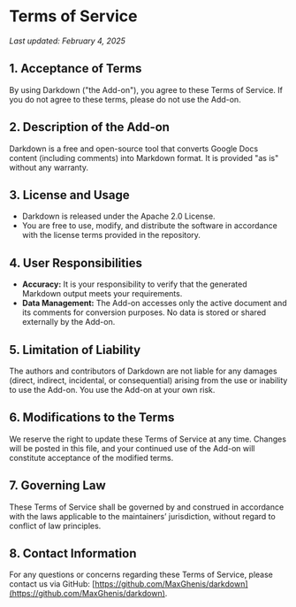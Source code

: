 # Terms of Service

_Last updated: February 4, 2025_

## 1. Acceptance of Terms

By using Darkdown ("the Add-on"), you agree to these Terms of Service. If you do not agree to these terms, please do not use the Add-on.

## 2. Description of the Add-on

Darkdown is a free and open-source tool that converts Google Docs content (including comments) into Markdown format. It is provided "as is" without any warranty.

## 3. License and Usage

- Darkdown is released under the Apache 2.0 License.
- You are free to use, modify, and distribute the software in accordance with the license terms provided in the repository.

## 4. User Responsibilities

- **Accuracy:** It is your responsibility to verify that the generated Markdown output meets your requirements.
- **Data Management:** The Add-on accesses only the active document and its comments for conversion purposes. No data is stored or shared externally by the Add-on.

## 5. Limitation of Liability

The authors and contributors of Darkdown are not liable for any damages (direct, indirect, incidental, or consequential) arising from the use or inability to use the Add-on. You use the Add-on at your own risk.

## 6. Modifications to the Terms

We reserve the right to update these Terms of Service at any time. Changes will be posted in this file, and your continued use of the Add-on will constitute acceptance of the modified terms.

## 7. Governing Law

These Terms of Service shall be governed by and construed in accordance with the laws applicable to the maintainers’ jurisdiction, without regard to conflict of law principles.

## 8. Contact Information

For any questions or concerns regarding these Terms of Service, please contact us via GitHub: [https://github.com/MaxGhenis/darkdown](https://github.com/MaxGhenis/darkdown).
